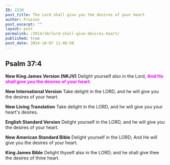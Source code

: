```yaml
---
ID: 2210
post_title: The Lord shall give you the desires of your heart
author: Praison
post_excerpt: ""
layout: post
permalink: /2014/10/lord-shall-give-desires-heart/
published: true
post_date: 2014-10-07 11:46:50
---
```

<h2><strong>Psalm 37:4</strong></h2>
<strong>New King James Version (NKJV)</strong>
Delight yourself also in the Lord,
<span style="color: #ff00ff;"><strong>And He shall give you the desires of your heart</strong></span>.

<strong>New International Version</strong>
Take delight in the LORD, and he will give you the desires of your heart.

<strong>New Living Translation</strong>
Take delight in the LORD, and he will give you your heart's desires.

<strong>English Standard Version</strong>
Delight yourself in the LORD, and he will give you the desires of your heart.

<strong>New American Standard Bible</strong>
Delight yourself in the LORD; And He will give you the desires of your heart.

<strong>King James Bible</strong>
Delight thyself also in the LORD; and he shall give thee the desires of thine heart.